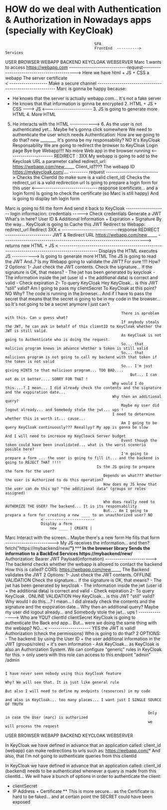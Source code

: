# HOW do we deal with Authentication & Authorization in Nowadays apps (specially with KeyCloak)
    
                                            SPA
                                            FrontEnd  ---------->   Services
USER                BROWSER                 WEBAPP                  BACKEND                 KEYCLOAK                    WEBSERVER
Marc
1.wants to access   https://webapp.com -----------------------------request--------------------------------------------> Here we have html + JS + CSS
  a webapp                                                                                                               The server certificate                          
                    < ------------------- Make a secure channel ---------------------------------------------------------
Marc is gonna be happy because:
- He knows that the server is actually 
  webapp.com... It's not a fake server
- He knows that that information is 
  gonna be encrypted
                    2. HTML + JS + CSS ---> JS
                    <---------------------- 3. JS is going to generate more HTML
                    4. More HTML
5. He interacts with the HTML ------------> 6. As the user is not authenticated yet...
Maybe he's gonna click somewhere               We need to authenticate the user
which needs Authentication:                    How are we going to do that?
new ________                                   It's gonna be my responsability? NO 
                                               It's KeyCloak Responsability
                                               We are going to redirect the browser to KeyCloak Login page
                                                Bye bye Webapp!!!! No more Web app in the browser running
                    <---------------------- REDIRECT : 3XX
                                                My webapp is going to add to the Keycloak URL a parameter called redirect_url:
                                                    https://webapp.com/new_____
                                                Client_id???? The webapp ID
                    https://mykeycloak.com/.... --------- request --------------------------> 
                                                                                            Checks the ClientId (to make sure is a valid client_id)
                                                                                            Checks the redirect_url is a valid redirection url
                                                                                            Is going to prepare a login form for this user
                    <------------------------------ response (certificate... and a login form)
                    Is going to check the certificate
                    (so Marc is still happy)
                    And is going to display teh login form

Marc is going to fill the form 
And send it back to KeyCloak    -------------------- login informacion: credentials -----> Check credentials
                                                                                           Generate a JWT
                                                                                                What's in here? 
                                                                                                    User ID & Additional Information
                                                                                                    + Expiration 
                                                                                                    + Signature
                                                                                            By the way... KeyCloak is going to Cache this JWT
                                                                                           Redirect to Webapp: redirect_url
                                                                                           Redirect 3XX
                    < ----------------------------response REDIRECT -----------------------
                                                    JWT & Redirect URL
                    https://webapp.com/new_____ -----------------------------------------------------------------------> returns new HTML + JS
                    < -------------------------------------------------------------------------------------------------
                    Displays the HTML 
                    executes JS -----------> Is going to generate more HTML
                                             The JS is going to read the JWT
                                             And..? Is my Webapp going to validate the JWT?
                                             For sure !!!! How?
                                             2 Options:
                                                 1- Just check the JWT contents.
                                                    Check the signature... If the signature is OK, that means?
                                                        - The jwt has been generated by keycloak
                                                        - The information inside the jwt (user id + the additional data) is correct and valid
                                                        - Check expiration
                                                 2- To query KeyCloak 
                                                    Hey KeyCloak... is this JWT "still" valid?
                                                        Am I going to pass my clientSecret To KeyCloak at this point? NO
                                                        Why? The code is running in the browser... And if I have to pass the secret
                                                        that means that the secret is going to be in my code in the browser... so It's not going to be a secret anymore
                                                        I just can't
                                                        
                                                        There is aproblem with this. Can u guess what?
                                                        If anybody steals the JWT, he can ask in behalf of this clientID to KeyCloak whether the JWT is still valid.
                                                        As KeyCloak is not going to Authenticate who is doing the request.
                                                        So... that malicius program knows in advance whether a token is still valid 
                                                        So... that maliciuos program is not going to call my backend with that token if the token is not valid
                                                        So... I'm just giving HINTS to that maliciuos program... TOO BAD.... 
                                                            But... I can not do it better.... SORRY FOR THAT !
                                                    Why would I do this....? I mean... I did already check the contents and the signature and the exppiration date...
                                                    Why then an additional query? 
                                                        Maybe my user did logout already... and Somebody stole the jwt... ups !
                                                    I need to determine whether this is worth it... cause...
                                                        Am I going to be query KeyCloak continuously??? Reeallyy? My app is gonna be slow
                                                                                                                    And I will need to increase my KeyCloack Server budget
                                                        Event though the token could have been invalidated... what is the worst scenerio posible here?
                                                        I'm going to prepare a form ... the user is going to fill it... and the backend is going to REJECT THAT !!!!
                                             Is the JS going to prepare the form for the user?
                                                Depends on what??? Whether the user is Authorized to do this operation?
                                                How does my JS know that the user can do this op? "the additional data" (groups or roles assigned)
                                                
                                                Who does really need to AUTHORIZE THE USER? The backend... It is its responsability
                                                But... Am I going to prepara a form for creating a new ____ to an unauthorized user? NO
                    < ----------------------
                    Display a form 
                        new ____ | CREATE |
                    
Marc 
Interact with the screen...
Maybe there's a new form
He fills that form ------------------------> My JS receives the information... and then?
                                                fetch("https://mybackend/new/____")
                                                ^^^ In the browser library
                                             Sends the information to a BackEnd Services
                                                https://mybackend/new/____
                                                    Authorization: Bearer JWT
                                                    Payload(information)
                                            ----------------------->
                                                                    The backend checks whether the webapp is allowed to contact the backend
                                                                        How this is called? CORS: https://webapp.com/new_____
                                                                    The Backend validates the JWT
                                                                        2 Options:
                                                                         1- Just check the JWT contents. OFFLINE VALIDATION
                                                                            Check the signature... If the signature is OK, that means?
                                                                                - The jwt has been generated by keycloak
                                                                                - The information inside the jwt (user id + the additional data) is correct and valid
                                                                                - Check expiration
                                                                         2- To query KeyCloak . ONLINE VALIDATION
                                                                            Hey KeyCloak... is this JWT "still" valid?
                                                                            Why would I do this....? I mean... I did already check the contents and the signature and the exppiration date...
                                                                            Why then an additional query? 
                                                                                Maybe my user did logout already... and Somebody stole the jwt... ups !
                                                                            --------------->
                                                                                            Who are YOU? 
                                                                                                clientId
                                                                                                clientSecret
                                                                                            KeyCloak is going to authenticate the Back end app...
                                                                                            But... were we doing the same thing with the webapp?
                                                                                                NO... 
                                                                    < --------------------- YES the JWT is valid!
                                                                    Authorization (check the permissions)
                                                                        Who is going to do that?
                                                                        2 OPTIONS:
                                                                        - The backend: by using the User ID 
                                                                                        + the user additional information in the JWT (groups/roles)
                                                                                        + it's own information
                                                                        - Ask KeyCloak... as KeyCloak is also an Authorization System.
                                                                          We can configure "generic" rules in KeyCloak for this.
                                                                          > only users with this role can access to this endpoint
                                                                                                 "admin"            /admin
                                                                            
                                                                            I have never seen nobody using this KeyCloak feature
                                                                            Why? We will see that. It is just like general rule
                                                                                                   But also I will need to define my endpints (resources) in my code 
                                                                                                    and also in KeyCloak... too many places... I want just I SINGLE SOURCE OF TRUTH
                                                                                                 
                                                                    Only in case the User (marc) is authorized 
                                                                    we will process the request

USER                BROWSER                 WEBAPP                  BACKEND                 KEYCLOAK                    WEBSERVER
                                                    
                                                    
In KeyCloak we have defined in advance that an application called: client_id (webapp)
can make redirections to urls such as: https://webapp.com/*
And also, that I'm not going to authenticate queries from this clientId

In KeyCloak we have defined in advance that an application called: client_id (backend)
needs to be authenticated whenever a query is made from this clientId... We will have a bunch of options in order to authenticate the client:
- clientSecret
- IP Address + Certificate ** This is more secure... as the Certificate is hard to be faked... and at certain point the SECRET could have been exposed
